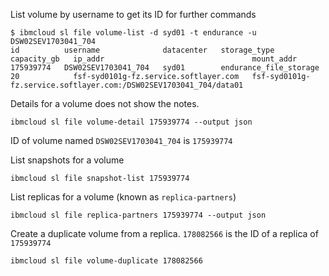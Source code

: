 List volume by username to get its ID for further commands
```
$ ibmcloud sl file volume-list -d syd01 -t endurance -u DSW02SEV1703041_704
id          username              datacenter   storage_type             capacity_gb   ip_addr                                 mount_addr
175939774   DSW02SEV1703041_704   syd01        endurance_file_storage   20            fsf-syd0101g-fz.service.softlayer.com   fsf-syd0101g-fz.service.softlayer.com:/DSW02SEV1703041_704/data01
```

Details for a volume does not show the notes.
```
ibmcloud sl file volume-detail 175939774 --output json
```

ID of volume named `DSW02SEV1703041_704` is `175939774`

List snapshots for a volume
```
ibmcloud sl file snapshot-list 175939774
```

List replicas for a volume (known as `replica-partners`)
```
ibmcloud sl file replica-partners 175939774 --output json
```

Create a duplicate volume from a replica. `178082566` is the ID of a replica of `175939774`
```
ibmcloud sl file volume-duplicate 178082566
```

